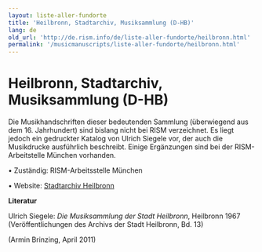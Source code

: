 ```yaml
---
layout: liste-aller-fundorte
title: 'Heilbronn, Stadtarchiv, Musiksammlung (D-HB)'
lang: de
old_url: 'http://de.rism.info/de/liste-aller-fundorte/heilbronn.html'
permalink: '/musicmanuscripts/liste-aller-fundorte/heilbronn.html'
---
```



# Heilbronn, Stadtarchiv, Musiksammlung (D-HB)

Die Musikhandschriften dieser bedeutenden Sammlung (überwiegend aus dem 16. Jahrhundert) sind bislang nicht bei RISM verzeichnet. Es liegt jedoch ein gedruckter Katalog von Ulrich Siegele vor, der auch die Musikdrucke ausführlich beschreibt. Einige Ergänzungen sind bei der RISM-Arbeitstelle München vorhanden.

• Zuständig: RISM-Arbeitsstelle München

• Website: [Stadtarchiv Heilbronn](http://www.stadtarchiv-heilbronn.de/information/ "Öffnet externen Link in neuem Fenster")

**Literatur**

Ulrich Siegele: _Die Musiksammlung der Stadt Heilbronn_, Heilbronn 1967 (Veröffentlichungen des Archivs der Stadt Heilbronn, Bd. 13)

(Armin Brinzing, April 2011)

